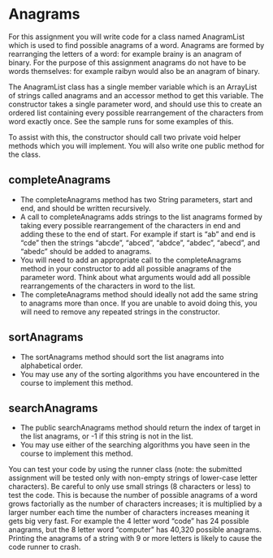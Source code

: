 # Anagrams
For this assignment you will write code for a class named AnagramList which is used to find possible anagrams of a word. Anagrams are formed by rearranging the letters of a word: for example brainy is an anagram of binary. For the purpose of this assignment anagrams do not have to be words themselves: for example raibyn would also be an anagram of binary.

The AnagramList class has a single member variable which is an ArrayList of strings called anagrams and an accessor method to get this variable. The constructor takes a single parameter word, and should use this to create an ordered list containing every possible rearrangement of the characters from word exactly once. See the sample runs for some examples of this.

To assist with this, the constructor should call two private void helper methods which you will implement. You will also write one public method for the class.

## completeAnagrams
* The completeAnagrams method has two String parameters, start and end, and should be written recursively.
* A call to completeAnagrams adds strings to the list anagrams formed by taking every possible rearrangement of the characters in end and adding these to the end of start. For example if start is “ab” and end is “cde” then the strings “abcde”, “abced”, “abdce”, “abdec”, “abecd”, and “abedc” should be added to anagrams.
* You will need to add an appropriate call to the completeAnagrams method in your constructor to add all possible anagrams of the parameter word. Think about what arguments would add all possible rearrangements of the characters in word to the list.
* The completeAnagrams method should ideally not add the same string to anagrams more than once. If you are unable to avoid doing this, you will need to remove any repeated strings in the constructor.
## sortAnagrams
* The sortAnagrams method should sort the list anagrams into alphabetical order.
* You may use any of the sorting algorithms you have encountered in the course to implement this method.
## searchAnagrams
* The public searchAnagrams method should return the index of target in the list anagrams, or -1 if this string is not in the list.
* You may use either of the searching algorithms you have seen in the course to implement this method.

You can test your code by using the runner class (note: the submitted assignment will be tested only with non-empty strings of lower-case letter characters). Be careful to only use small strings (8 characters or less) to test the code. This is because the number of possible anagrams of a word grows factorially as the number of characters increases; it is multiplied by a larger number each time the number of characters increases meaning it gets big very fast. For example the 4 letter word “code” has 24 possible anagrams, but the 8 letter word “computer” has 40,320 possible anagrams. Printing the anagrams of a string with 9 or more letters is likely to cause the code runner to crash.
